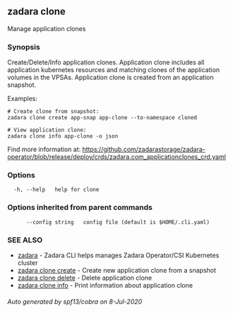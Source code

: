 ## zadara clone

Manage application clones

### Synopsis

Create/Delete/Info application clones.
Application clone includes all application kubernetes resources and matching clones of the application volumes in the VPSAs.
Application clone is created from an application snapshot.

Examples:

	# Create clone from snapshot:
	zadara clone create app-snap app-clone --to-namespace cloned

	# View application clone:
	zadara clone info app-clone -o json

Find more information at: https://github.com/zadarastorage/zadara-operator/blob/release/deploy/crds/zadara.com_applicationclones_crd.yaml


### Options

```
  -h, --help   help for clone
```

### Options inherited from parent commands

```
      --config string   config file (default is $HOME/.cli.yaml)
```

### SEE ALSO

* [zadara](README.md)	 - Zadara CLI helps manages Zadara Operator/CSI Kubernetes cluster
* [zadara clone create](zadara_clone_create.md)	 - Create new application clone from a snapshot
* [zadara clone delete](zadara_clone_delete.md)	 - Delete application clone
* [zadara clone info](zadara_clone_info.md)	 - Print information about application clone

###### Auto generated by spf13/cobra on 8-Jul-2020
